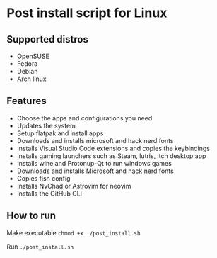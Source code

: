 # Post install script for Linux

## Supported distros
* OpenSUSE
* Fedora
* Debian
* Arch linux

## Features
* Choose the apps and configurations you need
* Updates the system
* Setup flatpak and install apps
* Downloads and installs microsoft and hack nerd fonts
* Installs Visual Studio Code extensions and copies the keybindings
* Installs gaming launchers such as Steam, lutris, itch desktop app
* Installs wine and Protonup-Qt to run windows games
* Downloads and installs Microsoft and hack nerd fonts
* Copies fish config
* Installs NvChad or Astrovim for neovim
* Installs the GitHub CLI

## How to run

Make executable ```chmod +x ./post_install.sh```

Run ```./post_install.sh ```